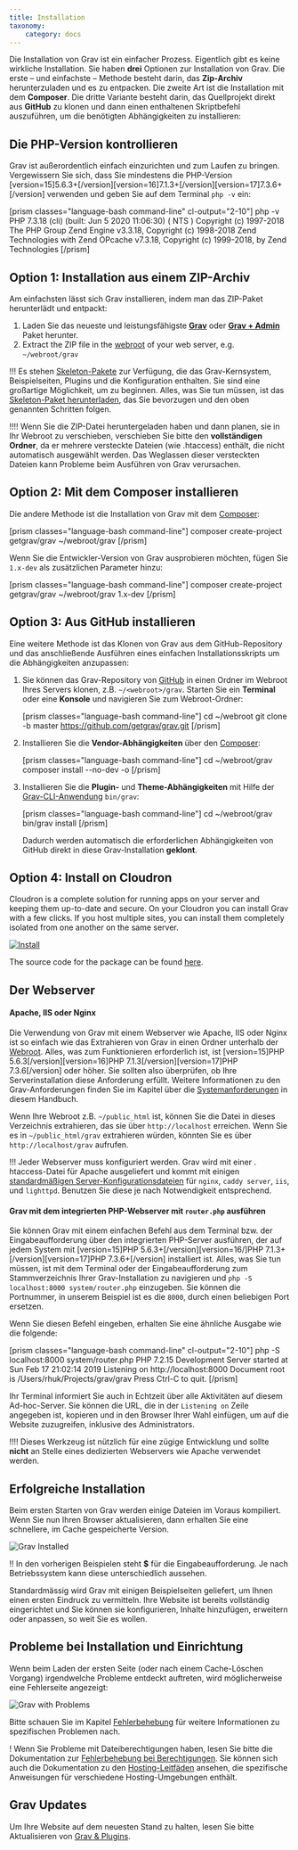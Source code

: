 ```yaml
---
title: Installation
taxonomy:
    category: docs
---
```


Die Installation von Grav ist ein einfacher Prozess. Eigentlich gibt es keine wirkliche Installation. Sie haben **drei** Optionen zur Installation von Grav. Die erste – und einfachste – Methode besteht darin, das **Zip-Archiv** herunterzuladen und es zu entpacken. Die zweite Art ist die Installation mit dem **Composer**. Die dritte Variante besteht darin, das Quellprojekt direkt aus **GitHub** zu klonen und dann einen enthaltenen Skriptbefehl auszuführen, um die benötigten Abhängigkeiten zu installieren:

## Die PHP-Version kontrollieren

Grav ist außerordentlich einfach einzurichten und zum Laufen zu bringen. Vergewissern Sie sich, dass Sie mindestens die PHP-Version [version=15]5.6.3+[/version][version=16]7.1.3+[/version][version=17]7.3.6+[/version] verwenden und geben Sie auf dem Terminal `php -v` ein:

[prism classes="language-bash command-line" cl-output="2-10"]
php -v
PHP 7.3.18 (cli) (built: Jun  5 2020 11:06:30) ( NTS )
Copyright (c) 1997-2018 The PHP Group
Zend Engine v3.3.18, Copyright (c) 1998-2018 Zend Technologies
    with Zend OPcache v7.3.18, Copyright (c) 1999-2018, by Zend Technologies
[/prism]


## Option 1: Installation aus einem ZIP-Archiv

Am einfachsten lässt sich Grav installieren, indem man das ZIP-Paket herunterlädt und entpackt:

1. Laden Sie das neueste und leistungsfähigste **[Grav](https://getgrav.org/download/core/grav/latest)** oder **[Grav + Admin](https://getgrav.org/download/core/grav-admin/latest)** Paket herunter.
2. Extract the ZIP file in the [webroot](https://www.wordnik.com/words/webroot) of your web server, e.g. `~/webroot/grav`

!!! Es stehen [Skeleton-Pakete](https://getgrav.org/downloads/skeletons) zur Verfügung, die das Grav-Kernsystem, Beispielseiten, Plugins und die Konfiguration enthalten. Sie sind eine großartige Möglichkeit, um zu beginnen. Alles, was Sie tun müssen, ist das [Skeleton-Paket herunterladen](https://getgrav.org/downloads/skeletons), das Sie bevorzugen und den oben genannten Schritten folgen.

!!!! Wenn Sie die ZIP-Datei heruntergeladen haben und dann planen, sie in Ihr Webroot zu verschieben, verschieben Sie bitte den **vollständigen Ordner**, da er mehrere versteckte Dateien (wie .htaccess) enthält, die nicht automatisch ausgewählt werden. Das Weglassen dieser versteckten Dateien kann Probleme beim Ausführen von Grav verursachen.


## Option 2: Mit dem Composer installieren

Die andere Methode ist die Installation von Grav mit dem  [Composer](https://getcomposer.org/doc/00-intro.md#installation-linux-unix-osx):

[prism classes="language-bash command-line"]
composer create-project getgrav/grav ~/webroot/grav
[/prism]

Wenn Sie die Entwickler-Version von Grav ausprobieren möchten, fügen Sie `1.x-dev` als zusätzlichen Parameter hinzu:

[prism classes="language-bash command-line"]
composer create-project getgrav/grav ~/webroot/grav 1.x-dev
[/prism]

## Option 3: Aus GitHub installieren

Eine weitere Methode ist das Klonen von Grav aus dem GitHub-Repository und das anschließende Ausführen eines einfachen Installationsskripts um die Abhängigkeiten anzupassen:

1. Sie können das Grav-Repository von [GitHub](https://github.com/getgrav/grav) in einen Ordner im Webroot Ihres Servers klonen, z.B. `~/<webroot>/grav`. Starten Sie ein **Terminal** oder eine **Konsole** und navigieren Sie zum Webroot-Ordner:

   [prism classes="language-bash command-line"]
   cd ~/webroot
   git clone -b master https://github.com/getgrav/grav.git
   [/prism]

2. Installieren Sie die **Vendor-Abhängigkeiten** über den [Composer](https://getcomposer.org/doc/00-intro.md#installation-linux-unix-osx):

   [prism classes="language-bash command-line"]
   cd ~/webroot/grav
   composer install --no-dev -o
   [/prism]

3. Installieren Sie die **Plugin-** und **Theme-Abhängigkeiten** mit Hilfe der [Grav-CLI-Anwendung](../../advanced/grav-cli) `bin/grav`:

   [prism classes="language-bash command-line"]
   cd ~/webroot/grav
   bin/grav install
   [/prism]

   Dadurch werden automatisch die erforderlichen Abhängigkeiten von GitHub direkt in diese Grav-Installation **geklont**.

## Option 4: Install on Cloudron

Cloudron is a complete solution for running apps on your server and keeping them up-to-date and secure. On your Cloudron you can install Grav with a few clicks. If you host multiple sites, you can install them completely isolated from one another on the same server.

[![Install](https://cloudron.io/img/button.svg)](https://cloudron.io/store/org.getgrav.cloudronapp.html)

The source code for the package can be found [here](https://git.cloudron.io/cloudron/grav-app).

## Der Webserver

#### Apache, IIS oder Nginx

Die Verwendung von Grav mit einem Webserver wie Apache, IIS oder Nginx ist so einfach wie das Extrahieren von Grav in einen Ordner unterhalb der [Webroot](https://www.wordnik.com/words/webroot). Alles, was zum Funktionieren erforderlich ist, ist [version=15]PHP 5.6.3[/version][version=16]PHP 7.1.3[/version][version=17]PHP 7.3.6[/version] oder höher. Sie sollten also überprüfen, ob Ihre Serverinstallation diese Anforderung erfüllt. Weitere Informationen zu den Grav-Anforderungen finden Sie im Kapitel über die [Systemanforderungen](../requirements) in diesem Handbuch.

Wenn Ihre Webroot z.B. `~/public_html` ist, können Sie die Datei in dieses Verzeichnis extrahieren, das sie über `http://localhost` erreichen. Wenn Sie es in `~/public_html/grav` extrahieren würden, könnten Sie es über `http://localhost/grav` aufrufen.

!!! Jeder Webserver muss konfiguriert werden. Grav wird mit einer . htaccess-Datei für Apache ausgeliefert und kommt mit einigen [standardmäßigen Server-Konfigurationsdateien](https://github.com/getgrav/grav/tree/master/webserver-configs) für `nginx`, `caddy server`, `iis`, und `lighttpd`. Benutzen Sie diese je nach Notwendigkeit entsprechend.

#### Grav mit dem integrierten PHP-Webserver mit `router.php` ausführen

Sie können Grav mit einem einfachen Befehl aus dem Terminal bzw. der Eingabeaufforderung über den integrierten PHP-Server ausführen, der auf jedem System mit [version=15]PHP 5.6.3+[/version][version=16/]PHP 7.1.3+[/version][version=17]PHP 7.3.6+[/version] installiert ist. Alles, was Sie tun müssen, ist mit dem Terminal oder der Eingabeaufforderung zum Stammverzeichnis Ihrer Grav-Installation zu navigieren und `php -S localhost:8000 system/router.php` einzugeben. Sie können die Portnummer, in unserem Beispiel ist es die `8000`, durch einen beliebigen Port ersetzen.

Wenn Sie diesen Befehl eingeben, erhalten Sie eine ähnliche Ausgabe wie die folgende:

[prism classes="language-bash command-line" cl-output="2-10"]
php -S localhost:8000 system/router.php
PHP 7.2.15 Development Server started at Sun Feb 17 21:02:14 2019
Listening on http://localhost:8000
Document root is /Users/rhuk/Projects/grav/grav
Press Ctrl-C to quit.
[/prism]

Ihr Terminal informiert Sie auch in Echtzeit über alle Aktivitäten auf diesem Ad-hoc-Server. Sie können die URL, die in der `Listening on` Zeile angegeben ist, kopieren und in den Browser Ihrer Wahl einfügen, um auf die Website zuzugreifen, inklusive des Administrators.

!!!! Dieses Werkzeug ist nützlich für eine zügige Entwicklung und sollte **nicht** an Stelle eines dedizierten Webservers wie Apache verwendet werden.

## Erfolgreiche Installation

Beim ersten Starten von Grav werden einige Dateien im Voraus kompiliert. Wenn Sie nun Ihren Browser aktualisieren, dann erhalten Sie eine schnellere, im Cache gespeicherte Version.

![Grav Installed](install.png)

!! In den vorherigen Beispielen steht **$** für die Eingabeaufforderung. Je nach Betriebssystem kann diese unterschiedlich aussehen.

Standardmässig wird Grav mit einigen Beispielseiten geliefert, um Ihnen einen ersten Eindruck zu vermitteln. Ihre Website ist bereits vollständig eingerichtet und Sie können sie konfigurieren, Inhalte hinzufügen, erweitern oder anpassen, so weit Sie es wollen.

## Probleme bei Installation und Einrichtung

Wenn beim Laden der ersten Seite (oder nach einem Cache-Löschen Vorgang) irgendwelche Probleme entdeckt auftreten, wird möglicherweise eine Fehlerseite angezeigt:

![Grav with Problems](problems.png)

Bitte schauen Sie im Kapitel [Fehlerbehebung](../../troubleshooting) für weitere Informationen zu spezifischen Problemen nach.

! Wenn Sie Probleme mit Dateiberechtigungen haben, lesen Sie bitte die Dokumentation zur [Fehlerbehebung bei Berechtigungen](/troubleshooting/permissions). Sie können sich auch die Dokumentation zu den [Hosting-Leitfäden](/webservers-hosting) ansehen, die spezifische Anweisungen für verschiedene Hosting-Umgebungen enthält.

## Grav Updates

Um Ihre Website auf dem neuesten Stand zu halten, lesen Sie bitte Aktualisieren von [Grav & Plugins](/basics/updates).
